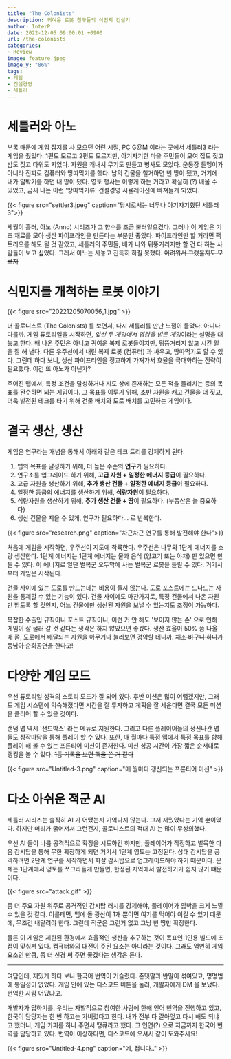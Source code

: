 ```yaml
---
title: "The Colonists"
description: 귀여운 로봇 친구들의 식민지 건설기
author: InterP
date: 2022-12-05 09:00:01 +0900
url: /the-colonists
categories:
- Review
image: feature.jpeg
image_y: "86%"
tags: 
- 게임
- 건설경영
- 세틀러
---
```


# 세틀러와 아노

부록 때문에 게임 잡지를 사 모으던 어린 시절, PC G@M 이라는 곳에서 세틀러3 라는 게임을 줬었다. 1편도 모르고 2편도 모르지만, 아기자기한 마을 주민들이 모여 집도 짓고 밥도 짓고 타워도 지었다. 자원을 캐내서 무기도 만들고 병사도 모았다. 운동장 돌멩이가 아니라 진짜로 컴퓨터와 땅따먹기를 했다. 남의 건물을 철거하면 빈 땅이 됐고, 거기에 내가 알박기를 하면 내 땅이 됐다. 영토 행사는 이렇게 하는 거라고 확실히 (?) 배울 수 있었고, 금새 나는 이런 '땅따먹기류' 건설경영 시뮬레이션에 빠져들게 되었다.

{{< figure src="settler3.jpeg" caption="당시로서는 너무나 아기자기했던 세틀러3">}}

세월이 흘러, 아노 (Anno) 시리즈가 그 향수를 조금 불러일으켰다. 그러나 이 게임은 기초 재료를 모아 생산 파이프라인을 만든다는 부분만 좋았다. 파이프라인만 할 거라면 팩토리오를 해도 될 것 같았고, 세틀러의 주민들, 배가 나와 뒤뚱거리지만 할 건 다 하는 사람들이 보고 싶었다. 그래서 아노는 사놓고 진득히 하질 못했다. ~~어려워서 그랬을지도 모르지~~


# 식민지를 개척하는 로봇 이야기

{{< figure src="20221205070056_1.jpg" >}}

더 콜로니스트 (The Colonists) 를 보면서, 다시 세틀러를 만난 느낌이 들었다. 아니나 다를까. 게임 튜토리얼을 시작하면, *앞선 두 게임에서 영감을 받은 게임*이라는 설명을 대놓고 한다. 배 나온 주민은 아니고 귀여운 복제 로봇들이지만, 뒤뚱거리지 않고 시킨 일을 잘 해 낸다. 다른 우주선에서 내린 복제 로봇 (컴퓨터) 과 싸우고, 땅따먹기도 할 수 있다. 그런데 하다 보니, 생산 파이프라인을 정교하게 가져가서 효율을 극대화하는 전략이 필요했다. 이건 또 아노가 아닌가?

주어진 맵에서, 특정 조건을 달성하거나 지도 상에 존재하는 모든 적을 물리치는 등의 목표를 완수하면 되는 게임이다. 그 목표를 이루기 위해, 초반 자원을 캐고 건물을 더 짓고, 더욱 발전된 테크를 타기 위해 건물 배치와 도로 배치를 고민하는 게임이다.


# 결국 생산, 생산

게임은 연구라는 개념을 통해서 아래와 같은 테크 트리를 강제하게 된다.

1. 맵의 목표를 달성하기 위해, 더 높은 수준의 **연구**가 필요하다.
2. 연구소를 업그레이드 하기 위해, **고급 자원 + 일정한 에너지 등급**이 필요하다.
3. 고급 자원을 생산하기 위해, **추가 생산 건물 + 일정한 에너지 등급**이 필요하다.
4. 일정한 등급의 에너지를 생산하기 위해, **식량자원**이 필요하다.
5. 식량자원을 생산하기 위해, **추가 생산 건물 + 땅**이 필요하다. (부동산은 늘 중요하다)
6. 생산 건물을 지을 수 있게, 연구가 필요하다... 로 반복한다.

{{< figure src="research.png" caption="차근차근 연구를 통해 발전해야 한다">}}

처음에 게임을 시작하면, 우주선이 지도에 착륙한다. 우주선은 나무와 1단계 에너지를 소량 생산한다. 1단계 에너지는 1단계 에너지는 물과 음식 (양고기 또는 야채) 만 있으면 만들 수 있다. 이 에너지로 일단 벌목꾼 오두막에 사는 벌목꾼 로봇을 돌릴 수 있다. 거기서부터 게임은 시작된다.

건물 사이에 있는 도로를 만드는데는 비용이 들지 않는다. 도로 포스트에는 드나드는 자원을 통제할 수 있는 기능이 있다. 건물 사이에도 마찬가지로, 특정 건물에서 나온 자원만 받도록 할 것인지, 어느 건물에만 생산된 자원을 보낼 수 있는지도 조정이 가능하다. 

<!--{{< figure src="Untitled.jpg" width="65%" caption="포스트 도로에는 운송봇이 상주하며 화물을 날라다 준다">}}-->

복잡한 수출입 규칙이니 포스트 규칙이니, 이런 거 안 해도 '보이지 않는 손' 으로 인해 게임이 잘 굴러 갈 것 같다는 생각은 하지 않았으면 좋겠다. 생산 효율이 50% 쯤 나올 때 쯤, 도로에서 배달되는 자원을 아무거나 눌러보면 경악할 테니까. ~~채소 바구니 하나가 동남아 순회공연을 한다고!~~


# 다양한 게임 모드

우선 튜토리얼 성격의 스토리 모드가 잘 되어 있다. 후반 미션은 많이 어렵겠지만, 그래도 게임 시스템에 익숙해졌다면 시간을 잘 투자하고 계획을 잘 세운다면 결국 모든 미션을 클리어 할 수 있을 것이다.

랜덤 맵 역시 '샌드박스' 라는 메뉴로 지원한다. 그리고 다른 플레이어들의 ~~정신나간~~ 맵들도 창작마당을 통해 플레이 할 수 있다. 또한, 매 월마다 특정 맵에서 특정 목표를 향해 플레이 해 볼 수 있는 프론티어 미션이 존재한다. 미션 성공 시간이 가장 짧은 순서대로 랭킹을 볼 수 있다. ~~1등 기록을 보면 핵을 쓴 거 같다~~

{{< figure src="Untitled-3.png" caption="매 월마다 갱신되는 프론티어 미션" >}}


# 다소 아쉬운 적군 AI

세틀러 시리즈는 솔직히 AI 가 어땠는지 기억나지 않는다. 그저 재밌었다는 기억 뿐이었다. 하지만 머리가 굵어져서 그런건지, 콜로니스트의 적대 AI 는 많이 무성의했다.

우선 AI 들이 나름 공격적으로 확장을 시도하긴 하지만, 플레이어가 작정하고 벌목한 다음 감시탑을 통해 무한 확장하게 되면 거기서 1단계 영토는 고정된다. 상대 감시탑을 공격하려면 2단계 연구를 시작하면서 화살 감시탑으로 업그레이드해야 하기 때문이다. 문제는 1단계에서 영토를 쪼그라들게 만들면, 한정된 지역에서 발전하기가 쉽지 않기 떄문이다.

{{< figure src="attack.gif" >}}

좀 더 주요 자원 위주로 공격적인 감시탑 러시를 강제해야, 플레이어가 압박을 크게 느낄 수 있을 것 같다. 이를테면, 맵에 돌 광산이 1개 뿐이면 여기를 먹어야 이길 수 있기 때문에, 무조건 내달려야 한다. 그런데 적군은 그런거 없고 그냥 빈 땅만 확장한다.

물론 이 게임은 제한된 환경에서 효율적인 생산을 추구하는 것이 목표인 1인용 빌드에 초점이 맞춰져 있다. 컴퓨터와의 대전이 주된 요소는 아니라는 것이다. 그래도 엄연히 게임 요소인 만큼, 좀 더 신경 써 주면 좋겠다는 생각은 든다.

---

여담인데, 재밌게 하다 보니 한국어 번역이 거슬렸다. 존댓말과 반말이 섞여있고, 명명법에 통일성이 없었다. 게임 안에 있는 디스코드 버튼을 눌러, 개발자에게 DM 을 보냈다. 번역한 사람 어딨냐고.

개발자가 답하기를, 우리는 자발적으로 참여한 사람에 한해 언어 번역을 진행하고 있고, 한국어 담당자는 한 번 하고는 가버렸다고 한다. 내가 전부 다 갈아엎고 다시 해도 되냐고 했더니, 게임 카피를 하나 주면서 땡큐라고 했다. 그 인연(?) 으로 지금까지 한국어 번역을 담당하고 있다. 번역이 이상하다면, 디스코드에 오셔서 같이 도와주세요!

{{< figure src="Untitled-4.png" caption="예, 접니다.." >}}